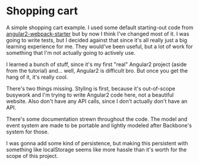 # Shopping cart

A simple shopping cart example. I used some default starting-out code from
[angular2-webpack-starter][a2ws] but by now I think I've changed most of it. I
was going to write tests, but I decided against that since it's all really just
a big learning experience for me. They would've been useful, but a lot of work
for something that I'm not actually going to actively use.

I learned a bunch of stuff, since it's my first "real" Angular2 project (aside
from the tutorial) and... well, Angular2 is difficult bro. But once you get the
hang of it, it's really cool.

There's two things missing. Styling is first, because it's out-of-scope
busywork and I'm trying to write Angular2 code here, not a beautiful website.
Also don't have any API calls, since I don't actually don't have an API.

There's some documentation strewn throughout the code. The model and event
system are made to be portable and lightly modeled after Backbone's system for
those.

I was gonna add some kind of persistence, but making this persistent with
something like localStorage seems like more hassle than it's worth for the
scope of this project.


[a2ws]: https://github.com/AngularClass/angular2-webpack-starter/
